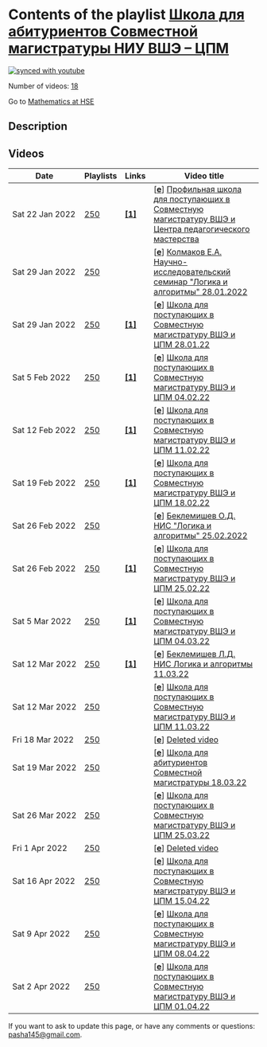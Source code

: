 # Contents of the playlist [Школа для абитуриентов Совместной магистратуры НИУ ВШЭ – ЦПМ](https://www.youtube.com/playlist?list=PLq3E5oubNNoDgDhpBr9zorQnzzPDgUUvm)

[![synced with youtube](https://img.shields.io/github/last-commit/mathphysschool/mathphysschool.github.io/autoupdate1?label=synced%20with%20youtube)](https://github.com/mathphysschool/mathphysschool.github.io/commits/autoupdate1)

Number of videos: [18](#videos)

Go to [Mathematics at HSE](../README.md)

## Description



## Videos

|Date|Playlists|Links|Video title|
|---|---|---|---|
| Sat&nbsp;22&nbsp;Jan&nbsp;2022 | [250](../playlists/250 "Школа для абитуриентов Совместной магистратуры НИУ ВШЭ – ЦПМ") | [**[1]**](https://t.me/+eO6jgjylTZ00MGJi) | [[**e**](https://studio.youtube.com/video/C9CamkM58Gc/edit "Edit")] [Профильная школа для поступающих в Совместную магистратуру ВШЭ и Центра педагогического мастерства](https://www.youtube.com/watch?v=C9CamkM58Gc&list=PLq3E5oubNNoDgDhpBr9zorQnzzPDgUUvm "Чат для участников: https://t.me/+eO6jgjylTZ00MGJi") |
| Sat&nbsp;29&nbsp;Jan&nbsp;2022 | [250](../playlists/250 "Школа для абитуриентов Совместной магистратуры НИУ ВШЭ – ЦПМ") |  | [[**e**](https://studio.youtube.com/video/yvcS0DgKvos/edit "Edit")] [Колмаков Е.А. Научно-исследовательский семинар &#34;Логика и алгоритмы&#34; 28.01.2022](https://www.youtube.com/watch?v=yvcS0DgKvos&list=PLq3E5oubNNoDgDhpBr9zorQnzzPDgUUvm) |
| Sat&nbsp;29&nbsp;Jan&nbsp;2022 | [250](../playlists/250 "Школа для абитуриентов Совместной магистратуры НИУ ВШЭ – ЦПМ") | [**[1]**](https://t.me/+eO6jgjylTZ00MGJi) | [[**e**](https://studio.youtube.com/video/gf6xZvw10QA/edit "Edit")] [Школа для поступающих в Совместную магистратуру ВШЭ и ЦПМ 28.01.22](https://www.youtube.com/watch?v=gf6xZvw10QA&list=PLq3E5oubNNoDgDhpBr9zorQnzzPDgUUvm "Чат для участников: https://t.me/+eO6jgjylTZ00MGJi") |
| Sat&nbsp;5&nbsp;Feb&nbsp;2022 | [250](../playlists/250 "Школа для абитуриентов Совместной магистратуры НИУ ВШЭ – ЦПМ") | [**[1]**](https://t.me/+eO6jgjylTZ00MGJi) | [[**e**](https://studio.youtube.com/video/EP2JWi0tTuM/edit "Edit")] [Школа для поступающих в Совместную магистратуру ВШЭ и ЦПМ 04.02.22](https://www.youtube.com/watch?v=EP2JWi0tTuM&list=PLq3E5oubNNoDgDhpBr9zorQnzzPDgUUvm "Чат для участников: https://t.me/+eO6jgjylTZ00MGJi") |
| Sat&nbsp;12&nbsp;Feb&nbsp;2022 | [250](../playlists/250 "Школа для абитуриентов Совместной магистратуры НИУ ВШЭ – ЦПМ") | [**[1]**](https://t.me/+eO6jgjylTZ00MGJi) | [[**e**](https://studio.youtube.com/video/b3tYk5rW4fg/edit "Edit")] [Школа для поступающих в Совместную магистратуру ВШЭ и ЦПМ 11.02.22](https://www.youtube.com/watch?v=b3tYk5rW4fg&list=PLq3E5oubNNoDgDhpBr9zorQnzzPDgUUvm "Чат для участников: https://t.me/+eO6jgjylTZ00MGJi") |
| Sat&nbsp;19&nbsp;Feb&nbsp;2022 | [250](../playlists/250 "Школа для абитуриентов Совместной магистратуры НИУ ВШЭ – ЦПМ") | [**[1]**](https://t.me/+eO6jgjylTZ00MGJi) | [[**e**](https://studio.youtube.com/video/bWcyX8ZIXEs/edit "Edit")] [Школа для поступающих в Совместную магистратуру ВШЭ и ЦПМ 18.02.22](https://www.youtube.com/watch?v=bWcyX8ZIXEs&list=PLq3E5oubNNoDgDhpBr9zorQnzzPDgUUvm "Чат для участников: https://t.me/+eO6jgjylTZ00MGJi") |
| Sat&nbsp;26&nbsp;Feb&nbsp;2022 | [250](../playlists/250 "Школа для абитуриентов Совместной магистратуры НИУ ВШЭ – ЦПМ") |  | [[**e**](https://studio.youtube.com/video/sJd-Jz3cZ14/edit "Edit")] [Беклемишев О.Д. НИС &#34;Логика и алгоритмы&#34; 25.02.2022](https://www.youtube.com/watch?v=sJd-Jz3cZ14&list=PLq3E5oubNNoDgDhpBr9zorQnzzPDgUUvm) |
| Sat&nbsp;26&nbsp;Feb&nbsp;2022 | [250](../playlists/250 "Школа для абитуриентов Совместной магистратуры НИУ ВШЭ – ЦПМ") | [**[1]**](https://t.me/+eO6jgjylTZ00MGJi) | [[**e**](https://studio.youtube.com/video/dYKGq6NEplI/edit "Edit")] [Школа для поступающих в Совместную магистратуру ВШЭ и ЦПМ 25.02.22](https://www.youtube.com/watch?v=dYKGq6NEplI&list=PLq3E5oubNNoDgDhpBr9zorQnzzPDgUUvm "Чат для участников: https://t.me/+eO6jgjylTZ00MGJi") |
| Sat&nbsp;5&nbsp;Mar&nbsp;2022 | [250](../playlists/250 "Школа для абитуриентов Совместной магистратуры НИУ ВШЭ – ЦПМ") | [**[1]**](https://t.me/+eO6jgjylTZ00MGJi) | [[**e**](https://studio.youtube.com/video/8oL5Sorbpbg/edit "Edit")] [Школа для поступающих в Совместную магистратуру ВШЭ и ЦПМ 04.03.22](https://www.youtube.com/watch?v=8oL5Sorbpbg&list=PLq3E5oubNNoDgDhpBr9zorQnzzPDgUUvm "Чат для участников: https://t.me/+eO6jgjylTZ00MGJi") |
| Sat&nbsp;12&nbsp;Mar&nbsp;2022 | [250](../playlists/250 "Школа для абитуриентов Совместной магистратуры НИУ ВШЭ – ЦПМ") | [**[1]**](https://t.me/+eO6jgjylTZ00MGJi) | [[**e**](https://studio.youtube.com/video/5mj8KZxrJAE/edit "Edit")] [Беклемишев Л.Д.  НИС Логика и алгоритмы 11.03.22](https://www.youtube.com/watch?v=5mj8KZxrJAE&list=PLq3E5oubNNoDgDhpBr9zorQnzzPDgUUvm "Чат для участников: https://t.me/+eO6jgjylTZ00MGJi") |
| Sat&nbsp;12&nbsp;Mar&nbsp;2022 | [250](../playlists/250 "Школа для абитуриентов Совместной магистратуры НИУ ВШЭ – ЦПМ") |  | [[**e**](https://studio.youtube.com/video/UYuX9sC7aiQ/edit "Edit")] [Школа для поступающих в Совместную магистратуру ВШЭ и ЦПМ 11.03.22](https://www.youtube.com/watch?v=UYuX9sC7aiQ&list=PLq3E5oubNNoDgDhpBr9zorQnzzPDgUUvm) |
| Fri&nbsp;18&nbsp;Mar&nbsp;2022 | [250](../playlists/250 "Школа для абитуриентов Совместной магистратуры НИУ ВШЭ – ЦПМ") |  | [[**e**](https://studio.youtube.com/video/_1OnekXSj6Y/edit "Edit")] [Deleted video](https://www.youtube.com/watch?v=_1OnekXSj6Y&list=PLq3E5oubNNoDgDhpBr9zorQnzzPDgUUvm "This video is unavailable.") |
| Sat&nbsp;19&nbsp;Mar&nbsp;2022 | [250](../playlists/250 "Школа для абитуриентов Совместной магистратуры НИУ ВШЭ – ЦПМ") |  | [[**e**](https://studio.youtube.com/video/mtzCKK6GqrA/edit "Edit")] [Школа для абитуриентов Совместной магистратуры 18.03.22](https://www.youtube.com/watch?v=mtzCKK6GqrA&list=PLq3E5oubNNoDgDhpBr9zorQnzzPDgUUvm) |
| Sat&nbsp;26&nbsp;Mar&nbsp;2022 | [250](../playlists/250 "Школа для абитуриентов Совместной магистратуры НИУ ВШЭ – ЦПМ") |  | [[**e**](https://studio.youtube.com/video/8idmaqB3K4w/edit "Edit")] [Школа для поступающих в Совместную магистратуру ВШЭ и ЦПМ 25.03.22](https://www.youtube.com/watch?v=8idmaqB3K4w&list=PLq3E5oubNNoDgDhpBr9zorQnzzPDgUUvm) |
| Fri&nbsp;1&nbsp;Apr&nbsp;2022 | [250](../playlists/250 "Школа для абитуриентов Совместной магистратуры НИУ ВШЭ – ЦПМ") |  | [[**e**](https://studio.youtube.com/video/cQPdtidnOPc/edit "Edit")] [Deleted video](https://www.youtube.com/watch?v=cQPdtidnOPc&list=PLq3E5oubNNoDgDhpBr9zorQnzzPDgUUvm "This video is unavailable.") |
| Sat&nbsp;16&nbsp;Apr&nbsp;2022 | [250](../playlists/250 "Школа для абитуриентов Совместной магистратуры НИУ ВШЭ – ЦПМ") |  | [[**e**](https://studio.youtube.com/video/QZNSvQDTdog/edit "Edit")] [Школа для поступающих в Совместную магистратуру ВШЭ и ЦПМ 15.04.22](https://www.youtube.com/watch?v=QZNSvQDTdog&list=PLq3E5oubNNoDgDhpBr9zorQnzzPDgUUvm) |
| Sat&nbsp;9&nbsp;Apr&nbsp;2022 | [250](../playlists/250 "Школа для абитуриентов Совместной магистратуры НИУ ВШЭ – ЦПМ") |  | [[**e**](https://studio.youtube.com/video/TsEMX2lYI8Q/edit "Edit")] [Школа для поступающих в Совместную магистратуру ВШЭ и ЦПМ 08.04.22](https://www.youtube.com/watch?v=TsEMX2lYI8Q&list=PLq3E5oubNNoDgDhpBr9zorQnzzPDgUUvm) |
| Sat&nbsp;2&nbsp;Apr&nbsp;2022 | [250](../playlists/250 "Школа для абитуриентов Совместной магистратуры НИУ ВШЭ – ЦПМ") |  | [[**e**](https://studio.youtube.com/video/4QQS8J0-1mk/edit "Edit")] [Школа для поступающих в Совместную магистратуру ВШЭ и ЦПМ 01.04.22](https://www.youtube.com/watch?v=4QQS8J0-1mk&list=PLq3E5oubNNoDgDhpBr9zorQnzzPDgUUvm) |


 If you want to ask to update this page, or have any comments or questions: <pasha145@gmail.com>.